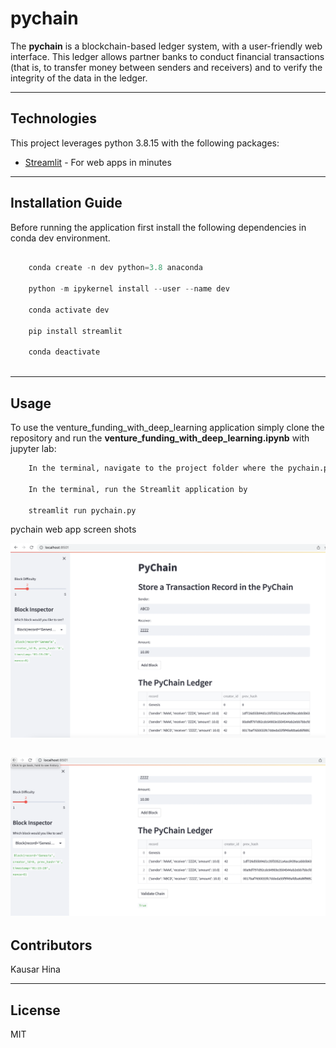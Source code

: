 # pychain

The **pychain** is a blockchain-based ledger system, with a user-friendly web interface. This ledger allows partner banks to conduct financial transactions (that is, to transfer money between senders and receivers) and to verify the integrity of the data in the ledger.

---

## Technologies

This project leverages python 3.8.15 with the following packages:

* [Streamlit](https://streamlit.io/) - For web apps in minutes


---

## Installation Guide

Before running the application first install the following dependencies in conda dev environment.

```python

    conda create -n dev python=3.8 anaconda

    python -m ipykernel install --user --name dev

    conda activate dev

    pip install streamlit

    conda deactivate 
  
```

---


## Usage

To use the venture_funding_with_deep_learning  application simply clone the repository and run the **venture_funding_with_deep_learning.ipynb** with jupyter lab:

```python
    In the terminal, navigate to the project folder where the pychain.py

    In the terminal, run the Streamlit application by

    streamlit run pychain.py
```


pychain web app screen shots

![pychain_add_record](Images/pychain_add_record.png)

![pychain_validate](Images/pychain_validate.png)
---

## Contributors

Kausar Hina

---

## License

MIT


